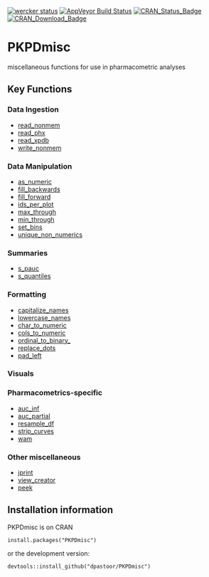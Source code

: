[![wercker status](https://app.wercker.com/status/96e246fc3e13f11190f75df5e7a2786a/m "wercker status")](https://app.wercker.com/project/bykey/96e246fc3e13f11190f75df5e7a2786a)
[![AppVeyor Build Status](https://ci.appveyor.com/api/projects/status/github/dpastoor/PKPDmisc?branch=master&svg=true)](https://ci.appveyor.com/project/dpastoor/PKPDmisc)
[![CRAN_Status_Badge](https://www.r-pkg.org/badges/version-ago/PKPDmisc)](https://cran.r-project.org/package=PKPDmisc)
[![CRAN_Download_Badge](https://cranlogs.r-pkg.org/badges/PKPDmisc)](https://cran.r-project.org/package=PKPDmisc)


PKPDmisc
========

miscellaneous functions for use in pharmacometric analyses

## Key Functions

### Data Ingestion

* [read_nonmem](https://dpastoor.github.io/PKPDmisc/reference/read_nonmem.html)
* [read_phx](https://dpastoor.github.io/PKPDmisc/reference/read_phx.html)
* [read_xpdb](https://dpastoor.github.io/PKPDmisc/reference/read_xpdb.html)
* [write_nonmem](https://dpastoor.github.io/PKPDmisc/reference/write_nonmem.html)

### Data Manipulation

* [as_numeric](https://dpastoor.github.io/PKPDmisc/reference/as_numeric.html)
* [fill_backwards](https://dpastoor.github.io/PKPDmisc/reference/fill_backward.html)
* [fill_forward](https://dpastoor.github.io/PKPDmisc/reference/fill_forward.html)
* [ids_per_plot](https://dpastoor.github.io/PKPDmisc/reference/ids_per_plot.html)
* [max_through](https://dpastoor.github.io/PKPDmisc/reference/max_through.html)
* [min_through](https://dpastoor.github.io/PKPDmisc/reference/min_through.html)
* [set_bins](https://dpastoor.github.io/PKPDmisc/reference/set_bins.html)
* [unique_non_numerics](https://dpastoor.github.io/PKPDmisc/reference/unique_non_numerics.html)

### Summaries

* [s_pauc](https://dpastoor.github.io/PKPDmisc/reference/s_pauc.html)
* [s_quantiles](https://dpastoor.github.io/PKPDmisc/reference/s_quantiles.html)
 

### Formatting

* [capitalize_names](https://dpastoor.github.io/PKPDmisc/reference/capitalize_names.html)
* [lowercase_names](https://dpastoor.github.io/PKPDmisc/reference/lowercase_names.html)
* [char_to_numeric](https://dpastoor.github.io/PKPDmisc/reference/char_to_numeric.html)
* [cols_to_numeric](https://dpastoor.github.io/PKPDmisc/reference/cols_to_numeric.html)
* [ordinal_to_binary_](https://dpastoor.github.io/PKPDmisc/reference/ordinal_to_binary.html)
* [replace_dots](https://dpastoor.github.io/PKPDmisc/reference/replace_dots.html)
* [pad_left](https://dpastoor.github.io/PKPDmisc/reference/pad_left.html)

### Visuals

### Pharmacometrics-specific

* [auc_inf](https://dpastoor.github.io/PKPDmisc/reference/auc_inf.html)
* [auc_partial](https://dpastoor.github.io/PKPDmisc/reference/auc_partial.html)
* [resample_df](https://dpastoor.github.io/PKPDmisc/reference/resample_df.html)
* [strip_curves](https://dpastoor.github.io/PKPDmisc/reference/strip_curves.html)
* [wam](https://dpastoor.github.io/PKPDmisc/reference/wam.html)


### Other miscellaneous 

* [jprint](https://dpastoor.github.io/PKPDmisc/reference/jprint.html)
* [view_creator](https://dpastoor.github.io/PKPDmisc/reference/view_creator.html)
* [peek](https://dpastoor.github.io/PKPDmisc/reference/peek.html)

## Installation information

PKPDmisc is on CRAN

```
install.packages("PKPDmisc")
```

or the development version:

```
devtools::install_github("dpastoor/PKPDmisc")
```
